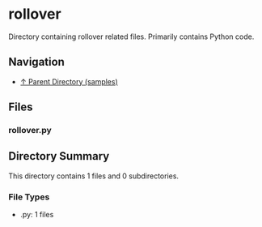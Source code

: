 # rollover

Directory containing rollover related files. Primarily contains Python code.

## Navigation

* [↑ Parent Directory (samples)](../README.md)

## Files

### rollover.py




## Directory Summary

This directory contains 1 files and 0 subdirectories.

### File Types

* .py: 1 files

